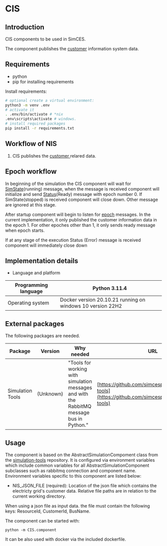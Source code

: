 
# CIS

## Introduction

CIS components to be used in SimCES.

The component publishes the [customer](https://simcesplatform.github.io/energy_msg-init-cis-customerinfo/) information system data.

## Requirements

- python
- pip for installing requirements

Install requirements:

```bash
# optional create a virtual environment:
python3 -m venv .env
# activate it
. .env/bin/activate # *nix
.env\scripts\activate # windows.
# install required packages
pip install -r requirements.txt
```

## **Workflow of NIS**

1. CIS publishes the [customer ](https://simcesplatform.github.io/energy_msg-init-cis-customerinfo/)relared data.

## **Epoch workflow**

In beginning of the simulation the CIS component will wait for [SimState](https://simcesplatform.github.io/core_msg-simstate/)(running) message, when the message is received component will initialize and send [Status](https://simcesplatform.github.io/core_msg-status/)(Ready) message with epoch number 0. If SimState(stopped) is received component will close down. Other message are ignored at this stage.

After startup component will begin to listen for [epoch](https://simcesplatform.github.io/core_msg-epoch/) messages. In the current implementation, it only published the customer information data in the epoch 1. For other epoches other than 1, it only sends ready message when epoch starts.

If at any stage of the execution Status (Error) message is received component will immediately close down

## **Implementation details**

* Language and platform

| Programming language | Python 3.11.4                                              |
| -------------------- | ---------------------------------------------------------- |
| Operating system     | Docker version 20.10.21 running on windows 10 version 22H2 |

## **External packages**

The following packages are needed.

| Package          | Version   | Why needed                                                                                | URL                                                                                                   |
| ---------------- | --------- | ----------------------------------------------------------------------------------------- | ----------------------------------------------------------------------------------------------------- |
| Simulation Tools | (Unknown) | "Tools for working with simulation messages and with the RabbitMQ message bus in Python." | [https://github.com/simcesplatform/simulation-tools](https://github.com/simcesplatform/simulation-tools) |

## Usage

The component is based on the AbstractSimulationCompoment class from the [simulation-tools](https://github.com/simcesplatform/simulation-tools)
 repository. It is configured via environment variables which include common variables for all AbstractSimulationComponent subclasses such as rabbitmq connection and component name. Environment variables specific to this component are listed below:

- NIS_JSON_FILE (required): Location of the json file which contains the electricty grid's customer data. Relative file paths are in relation to the current working directory.

When using a json file as input data. the file must contain the following keys: ResourceId, CustomerId, BusName.

The component can be started with:

    python -m CIS.component

It can be also used with docker via the included dockerfile.

<!--
Follow the instruction steps from [https://wiki.eduuni.fi/display/tuniSimCES/Running+a+simulation#Runningasimulation-Preparationsforanewsimulation](https://wiki.eduuni.fi/display/tuniSimCES/Running+a+simulation#Runningasimulation-Preparationsforanewsimulation).

1. Install the simple component code

    ```bash
    git -c http.sslVerify=false clone --recursive https://git.ain.rd.tut.fi/procemplus/simple-component.git
    ```

2. Add the simple component to the `docker-compose-domain-build.yml` file in the `platform-manager/build/domain` folder. The context path is given here as a relative path from the `platform_manager/build/domain` folder.

    ```yaml
    simple-component:
        image: simple-component:0.1
        build:
            context: ../../../simple-component
            dockerfile: Dockerfile
    ```

3. Build the Docker images for the domain components including the newly added simple component by using the following command from the `platform-manager` folder.

    ```bash
    source platform_domain_setup.sh
    ```

4. Add `SimpleComponent` section to the `supported_components_domain.json`file in the `platform-manager`folder.

    ```json
    "SimpleComponent":
    {
        "Type": "dynamic",
        "Description": "Simple component",
        "DockerImage": "simple-component:0.1",
        "Attributes":
        {
            "SimpleValue":
            {
                "Environment": "SIMPLE_VALUE",
                "Optional": false
            },
            "InputComponents":
            {
                "Environment": "INPUT_COMPONENTS",
                "Optional": true,
                "Default": ""
            },
            "OutputDelay":
            {
                "Environment": "OUTPUT_DELAY",
                "Optional": true,
                "Default": 0.0
            }
        }
    }
    ```

5. Update Platform manager Docker image to include the new component type  by using the following command from the `platform-manager` folder.

    ```bash
    source platform_core_setup.sh
    ```

6. Copy the simulation configuration file to the `platform-component` folder by using the following command from the `platform-manager` folder.

    ```bash
    cp ../simple-component/simple_simulation.yml .
    ```

7. Run the test simulation by using the following commands from the `platform-manager` folder.

    ```bash
    source start_simulation.sh simple_simulation.yml
    ```
-->
